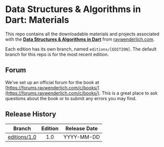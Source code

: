 # Data Structures & Algorithms in Dart: Materials

This repo contains all the downloadable materials and projects associated with the **[Data Structures & Algorithms in Dart](https://www.raywenderlich.com/books)** from [raywenderlich.com](https://www.raywenderlich.com).

Each edition has its own branch, named `editions/[EDITION]`. The default branch for this repo is for the most recent edition.

## Forum

We’ve set up an official forum for the book at [https://forums.raywenderlich.com/c/books/](https://forums.raywenderlich.com/c/books/). This is a great place to ask questions about the book or to submit any errors you may find.

## Release History

| Branch                                                                            | Edition | Release Date |
| --------------------------------------------------------------------------------- |:-------:|:------------:|
| [editions/1.0](https://github.com/raywenderlich/dsad-materials/tree/editions/1.0) | 1.0     | YYYY-MM-DD   |

